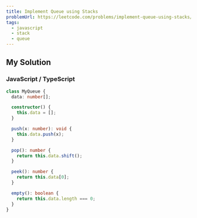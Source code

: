 ```yaml
---
title: Implement Queue using Stacks
problemUrl: https://leetcode.com/problems/implement-queue-using-stacks/
tags:
  - javascript
  - stack
  - queue
---
```


## My Solution

### JavaScript / TypeScript

```typescript
class MyQueue {
  data: number[];

  constructor() {
    this.data = [];
  }

  push(x: number): void {
    this.data.push(x);
  }

  pop(): number {
    return this.data.shift();
  }

  peek(): number {
    return this.data[0];
  }

  empty(): boolean {
    return this.data.length === 0;
  }
}
```
